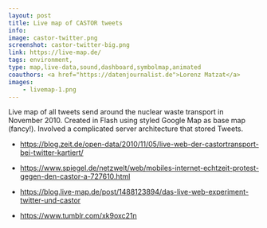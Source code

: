 ```yaml
---
layout: post
title: Live map of CASTOR tweets
info:
image: castor-twitter.png
screenshot: castor-twitter-big.png
link: https://live-map.de/
tags: environment,
type: map,live-data,sound,dashboard,symbolmap,animated
coauthors: <a href="https://datenjournalist.de">Lorenz Matzat</a>
images:
    - livemap-1.png
---
```


Live map of all tweets send around the nuclear waste transport in November 2010. Created in Flash using styled Google Map as base map (fancy!). Involved a complicated server architecture that stored Tweets.

-   https://blog.zeit.de/open-data/2010/11/05/live-web-der-castortransport-bei-twitter-kartiert/
-   https://www.spiegel.de/netzwelt/web/mobiles-internet-echtzeit-protest-gegen-den-castor-a-727610.html

-   https://blog.live-map.de/post/1488123894/das-live-web-experiment-twitter-und-castor
-   https://www.tumblr.com/xk9oxc21n
